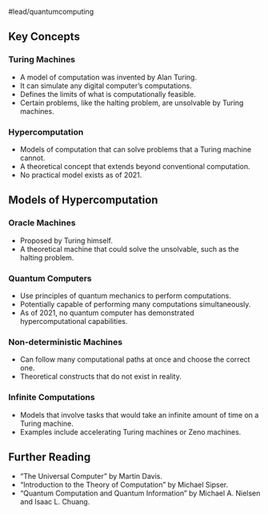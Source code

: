 #lead/quantumcomputing

## Key Concepts

### Turing Machines

- A model of computation was invented by Alan Turing.
- It can simulate any digital computer’s computations.
- Defines the limits of what is computationally feasible.
- Certain problems, like the halting problem, are unsolvable by Turing machines.

### Hypercomputation

- Models of computation that can solve problems that a Turing machine cannot.
- A theoretical concept that extends beyond conventional computation.
- No practical model exists as of 2021.

## Models of Hypercomputation

### Oracle Machines

- Proposed by Turing himself.
- A theoretical machine that could solve the unsolvable, such as the halting problem.

### Quantum Computers

- Use principles of quantum mechanics to perform computations.
- Potentially capable of performing many computations simultaneously.
- As of 2021, no quantum computer has demonstrated hypercomputational capabilities.

### Non-deterministic Machines

- Can follow many computational paths at once and choose the correct one.
- Theoretical constructs that do not exist in reality.

### Infinite Computations

- Models that involve tasks that would take an infinite amount of time on a Turing machine.
- Examples include accelerating Turing machines or Zeno machines.

## Further Reading

- “The Universal Computer” by Martin Davis.
- “Introduction to the Theory of Computation” by Michael Sipser.
- “Quantum Computation and Quantum Information” by Michael A. Nielsen and Isaac L. Chuang.
